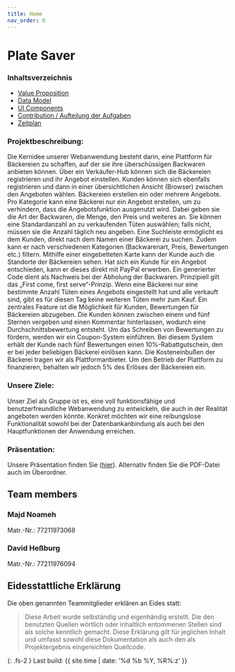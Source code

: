 ```yaml
---
title: Home
nav_order: 0
---
```

# Plate Saver

### Inhaltsverzeichnis

- [Value Proposition](value-proposition.md)
- [Data Model](technical-docs/data-model.md)
- [UI Components](ui-components.md)
- [Contribution / Aufteilung der Aufgaben](team-eval/contributions.md)
- [Zeitplan](time-schedule.md)

### Projektbeschreibung:

Die Kernidee unserer Webanwendung besteht darin, eine Plattform für Bäckereien zu schaffen, auf der sie ihre überschüssigen Backwaren anbieten können. Über ein Verkäufer-Hub können sich die Bäckereien registrieren und ihr Angebot einstellen. Kunden können sich ebenfalls registrieren und dann in einer übersichtlichen Ansicht (Browser) zwischen den Angeboten wählen. 
Bäckereien erstellen ein oder mehrere Angebote. Pro Kategorie kann eine Bäckerei nur ein Angebot erstellen, um zu verhindern, dass die Angebotsfunktion ausgenutzt wird. Dabei geben sie die Art der Backwaren, die Menge, den Preis und weiteres an. Sie können eine Standardanzahl an zu verkaufenden Tüten auswählen; falls nicht, müssen sie die Anzahl täglich neu angeben. 
Eine Suchleiste ermöglicht es dem Kunden, direkt nach dem Namen einer Bäckerei zu suchen. Zudem kann er nach verschiedenen Kategorien (Backwarenart, Preis, Bewertungen etc.) filtern. Mithilfe einer eingebetteten Karte kann der Kunde auch die Standorte der Bäckereien sehen. Hat sich ein Kunde für ein Angebot entschieden, kann er dieses direkt mit PayPal erwerben. Ein generierter Code dient als Nachweis bei der Abholung der Backwaren. Prinzipiell gilt das „First come, first serve“-Prinzip. Wenn eine Bäckerei nur eine bestimmte Anzahl Tüten eines Angebots eingestellt hat und alle verkauft sind, gibt es für diesen Tag keine weiteren Tüten mehr zum Kauf. 
Ein zentrales Feature ist die Möglichkeit für Kunden, Bewertungen für Bäckereien abzugeben. Die Kunden können zwischen einem und fünf Sternen vergeben und einen Kommentar hinterlassen, wodurch eine Durchschnittsbewertung entsteht. Um das Schreiben von Bewertungen zu fördern, werden wir ein Coupon-System einführen. Bei diesem System erhält der Kunde nach fünf Bewertungen einen 10%-Rabattgutschein, den er bei jeder beliebigen Bäckerei einlösen kann. Die Kosteneinbußen der Bäckerei tragen wir als Plattformanbieter. Um den Betrieb der Plattform zu finanzieren, behalten wir jedoch 5% des Erlöses der Bäckereien ein. 

### Unsere Ziele:
Unser Ziel als Gruppe ist es, eine voll funktionsfähige und benutzerfreundliche Webanwendung zu entwickeln, die auch in der Realität angeboten werden könnte. Konkret möchten wir eine reibungslose Funktionalität sowohl bei der Datenbankanbindung als auch bei den Hauptfunktionen der Anwendung erreichen. 

### Präsentation:
Unsere Präsentation finden Sie ([hier](https://getbootstrap.com/docs/5.3/components/buttons/)). Alternativ finden Sie die PDF-Datei auch im Überordner. 

## Team members

### Majd Noameh

Matr.-Nr.: 77211973068

### David Heßburg

Matr.-Nr.: 77211976094

## Eidesstattliche Erklärung

Die oben genannten Teammitglieder erklären an Eides statt:

> Diese Arbeit wurde selbständig und eigenhändig erstellt. Die den benutzten Quellen wörtlich oder inhaltlich entommenen Stellen sind als solche kenntlich gemacht. Diese Erklärung gilt für jeglichen Inhalt und umfasst sowohl diese Dokumentation als auch den als Projektergebnis eingereichten Quellcode.

{: .fs-2 }
Last build: {{ site.time | date: '%d %b %Y, %R%:z' }}
